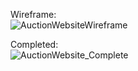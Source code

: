 Wireframe: <br/>
![AuctionWebsiteWireframe](https://user-images.githubusercontent.com/91759734/164336813-aac795c2-ceff-41c0-9128-a96780ce1234.PNG)

Completed: <br/>
![AuctionWebsite_Complete](https://user-images.githubusercontent.com/91759734/164337901-52552f5b-67d5-4c8d-9b83-997da9079b93.png)
